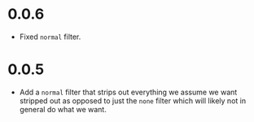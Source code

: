 # 0.0.6

* Fixed `normal` filter.

# 0.0.5

* Add a `normal` filter that strips out everything we assume we want stripped out
  as opposed to just the `none` filter which will likely not in general do what
  we want.
